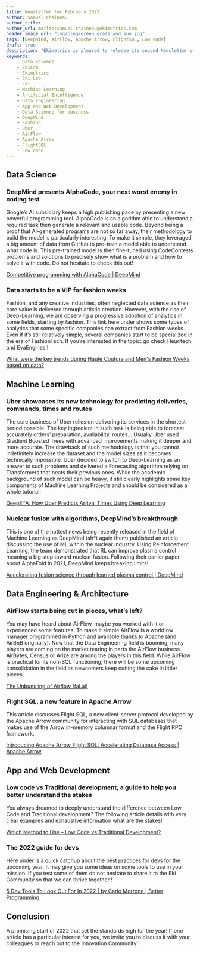 ```yaml
---
title: Newsletter for February 2022
author: Samuel Chaineau
author_title:
author_url: mailto:samuel.chaineau@ekimetrics.com
header_image_url: "img/blog/green_grass_and_sun.jpg"
tags: [DeepMind, AirFlow, Apache Arrow, FlightSQL, Low code]
draft: true
description: "Ekimetrics is pleased to release its second Newsletter of 2022! This cheat sheet will brief you quickly about the latest news in the fields of Data Science, Machine Learning, Data Engineering and Application Development. Warning this one is particularly ruled by DeepMind so be prepared!"
keywords:
    - Data Science
    - EkiLab
    - Ekimetrics
    - Eki.Lab
    - Eki
    - Machine Learning
    - Artificial Intelligence
    - Data Engineering
    - App and Web Development
    - Data Science for business
    - DeepMind
    - Fashion
    - Uber
    - AirFlow
    - Apache Arrow
    - FlightSQL
    - Low code
---
```


<!--truncate-->



## Data Science 

### DeepMind presents AlphaCode, your next worst enemy in coding test 
Google’s AI subsidiary keeps a high publishing pace by presenting a new powerful programming tool. AlphaCode is an algorithm able to understand a required task then generate a relevant and usable code. Beyond being a proof that AI-generated programs are not so far away, their methodology to build the model is particularly interesting. To make it simple, they leveraged a big amount of data from GitHub to pre-train a model able to understand what code is. This pre-trained model is then fine-tuned using CodeContests problems and solutions to precisely show what is a problem and how to solve it with code. Do not hesitate to check this out!

[Competitive programming with AlphaCode | DeepMind](https://deepmind.com/blog/article/Competitive-programming-with-AlphaCode)

### Data starts to be a VIP for fashion weeks

Fashion, and any creative industries, often neglected data science as their core value is delivered through artistic creation. However, with the rise of Deep-Learning, we are observing a progressive adoption of analytics in some fields, starting by fashion. This link here under shows some types of analytics that some specific companies can extract from Fashion weeks. Even if it’s still relatively simple, several companies start to be specialized in the era of FashionTech. If you’re interested in the topic: go check Heuritech and EvaEngines !

[What were the key trends during Haute Couture and Men's Fashion Weeks based on data?](https://ww.fashionnetwork.com/news/What-were-the-key-trends-during-haute-couture-and-men-s-fashion-weeks-based-on-data-,1378968.html)

## Machine Learning

### Uber showcases its new technology for predicting deliveries, commands, times and routes

The core business of Uber relies on delivering its services in the shortest period possible. The key ingredient in such task is being able to forecast accurately orders’ preparation, availability, routes… Usually Uber used Gradient Boosted Trees with advanced improvements making it deeper and more accurate. The drawback of such methodology is that you cannot indefinitely increase the dataset and the model sizes as it becomes technically impossible. Uber decided to switch to Deep-Learning as an answer to such problems and delivered a Forecasting algorithm relying on Transformers that beats their previous ones. While the academic background of such model can be heavy, it still clearly highlights some key components of Machine Learning Projects and should be considered as a whole tutorial!

[DeepETA: How Uber Predicts Arrival Times Using Deep Learning](https://eng.uber.com/deepeta-how-uber-predicts-arrival-times/)

### Nuclear fusion with algorithms, DeepMind’s breakthrough

This is one of the hottest news being recently released in the field of Machine Learning as DeepMind (sh*t again them) published an article discussing the use of ML within the nuclear industry. Using Reinforcement Learning, the team demonstrated that RL can improve plasma control meaning a big step toward nuclear fusion. Following their earlier paper about AlphaFold in 2021, DeepMind keeps breaking limits!

[Accelerating fusion science through learned plasma control | DeepMind](https://deepmind.com/blog/article/Accelerating-fusion-science-through-learned-plasma-control)

## Data Engineering & Architecture

### AirFlow starts being cut in pieces, what’s left?  

You may have heard about AirFlow, maybe you worked with it or experienced some features. To make it simple AirFlow is a workflow manager programmed in Python and available thanks to Apache (and AirBnB originally). Now that the Data Engineering field is booming, many players are coming on the market tearing in parts the AirFlow business. AirBytes, Census or Arize are among the players in this field. While AirFlow is practical for its non-SQL functioning, there will be some upcoming consolidation in the field as newcomers keep cutting the cake in littler pieces.

[The Unbundling of Airflow (fal.ai)](https://blog.fal.ai/the-unbundling-of-airflow-2/)

### Flight SQL, a new feature in Apache Arrow

This article discusses Flight SQL, a new client-server protocol developed by the Apache Arrow community for interacting with SQL databases that makes use of the Arrow in-memory columnar format and the Flight RPC framework.

[Introducing Apache Arrow Flight SQL: Accelerating Database Access | Apache Arrow](https://arrow.apache.org/blog/2022/02/16/introducing-arrow-flight-sql/)

## App and Web Development

### Low code vs Traditional development, a guide to help you better understand the stakes  

You always dreamed to deeply understand the difference between Low Code and Traditional development? The following article details with very clear examples and exhaustive information what are the stakes!

[Which Method to Use – Low Code vs Traditional Development?](https://www.monocubed.com/blog/low-code-vs-traditional-development/#:~:text=Low%20code%20development%20is%20developing,software%20applications%20using%20manual%20coding.&text=Rapid%20application%20development%20tools%20such,low%2Dcode%20web%20app%20development.)

### The 2022 guide for devs

Here under is a quick catchup about the best practices for devs for the upcoming year. It may give you some ideas on some tools to use in your mission. If you test some of them do not hesitate to share it to the Eki Community so that we can thrive together ! 

[5 Dev Tools To Look Out For In 2022 | by Carlo Morrone | Better Programming](https://betterprogramming.pub/5-dev-tools-to-look-out-for-in-2022-713f94c0f3cf)

## Conclusion

A promising start of 2022 that set the standards high for the year! If one article has a particular interest for you, we invite you to discuss it with your colleagues or reach out to the Innovation Community!
